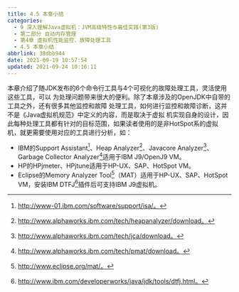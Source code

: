 ```yaml
---
title: 4.5 本章小结
categories: 
  - 9 深入理解Java虛拟机：JVM高级特性与最佳实践(第3版)
  - 第二部分 自动内存管理
  - 第4章 虚拟机性能监控、故障处理工具
  - 4.5 本章小结
abbrlink: 38dbb944
date: 2021-09-19 10:57:54
updated: 2021-09-24 10:16:11
---
```

本章介绍了随JDK发布的6个命令行工具与4个可视化的故障处理工具，灵活使用这些工具，可以 为处理问题带来很大的便利。除了本章涉及的OpenJDK中自带的工具之外，还有很多其他监控和故障 处理工具，如何进行监控和故障诊断，这并不是《Java虚拟机规范》中定义的内容，而是取决于虚拟 机实现自身的设计，因此每种处理工具都有针对的目标范围，如果读者使用的是非HotSpot系的虚拟 机，就更需要使用对应的工具进行分析，如：
- IBM的Support Assistant[^1]、Heap Analyzer[^2]、Javacore Analyzer[^3]、Garbage Collector Analyzer[^4]适用于IBM J9/OpenJ9 VM。
- HP的HPjmeter、HPjtune适用于HP-UX、SAP、HotSpot VM。
- Eclipse的Memory Analyzer Tool[^5]（MAT）适用于HP-UX、SAP、HotSpot VM，安装IBM DTFJ[^6]插件后可支持IBM J9虚拟机。


[^1]: http://www-01.ibm.com/software/support/isa/。 
[^2]: http://www.alphaworks.ibm.com/tech/heapanalyzer/download。 
[^3]: http://www.alphaworks.ibm.com/tech/jca/download。 
[^4]: http://www.alphaworks.ibm.com/tech/pmat/download。 
[^5]: http://www.eclipse.org/mat/。 
[^6]: http://www.ibm.com/developerworks/java/jdk/tools/dtfj.html。
